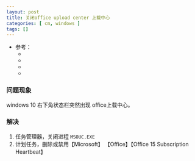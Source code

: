 ```yaml
---
layout: post
title: 关闭office upload center 上载中心
categories: [ cm, windows ]
tags: []
---
```


* 参考：
  * []()
  * []()
  * []()
  * []()


### 问题现象

windows 10 右下角状态栏突然出现 office上载中心。

### 解决

1. 任务管理器，关闭进程 `MSOUC.EXE`
1. 计划任务，删除或禁用【Microsoft】 【Office】【Office 15 Subscription Heartbeat】



